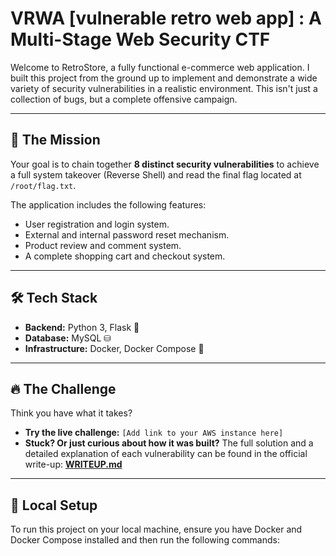 # VRWA [vulnerable retro web app] : A Multi-Stage Web Security CTF

Welcome to RetroStore, a fully functional e-commerce web application.
I built this project from the ground up to implement and demonstrate a wide variety of security vulnerabilities in a realistic environment. This isn't just a collection of bugs, but a complete offensive campaign.

---

## 🎯 The Mission

Your goal is to chain together **8 distinct security vulnerabilities** to achieve a full system takeover (Reverse Shell) and read the final flag located at `/root/flag.txt`.

The application includes the following features:
* User registration and login system.
* External and internal password reset mechanism.
* Product review and comment system.
* A complete shopping cart and checkout system.

---

## 🛠️ Tech Stack

* **Backend:** Python 3, Flask 🐍
* **Database:** MySQL ⛁
* **Infrastructure:** Docker, Docker Compose 🐋

---

## 🔥 The Challenge

Think you have what it takes?
* **Try the live challenge:** `[Add link to your AWS instance here]`
* **Stuck? Or just curious about how it was built?** The full solution and a detailed explanation of each vulnerability can be found in the official write-up:
  **[WRITEUP.md](WRITEUP.md)**

---

## 🚀 Local Setup

To run this project on your local machine, ensure you have Docker and Docker Compose installed and then run the following commands:

